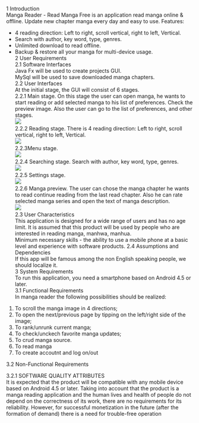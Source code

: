 1 Introduction       
Manga Reader - Read Manga Free is an application read manga online & offline. Update new chapter manga every day and easy to use.
Features:     
- 4 reading direction: Left to right, scroll vertical, right to left, Vertical.    
- Search with author, key word, type, genres.       
- Unlimited download to read offline.    
- Backup & restore all your manga for multi-device usage.       
2 User Requirements     
2.1 Software Interfaces     
Java Fx will be used to create projects GUI.      
MySql will be used to save downloaded manga chapters.      
2.2 User Interfaces      
At the initial stage, the GUI will consist of 6 stages.   
2.2.1 Main stage. On this stage the user can open manga, he wants to start reading or add selected manga to his list of preferences.   Check the preview image. Also the user can go to the list of preferences, and other stages.   
![](MockUps/images/main%20stage.png)    
2.2.2 Reading stage. There is 4 reading direction: Left to right, scroll vertical, right to left, Vertical.   
![](MockUps/images/manga%20preview.png)    
2.2.3Menu stage.   
![](MockUps/images/menu.png)       
2.2.4 Searching stage. Search with author, key word, type, genres.    
![](MockUps/images/readig.png)     
2.2.5 Settings stage.          
![](MockUps/images/search.png)      
2.2.6 Manga preview. The user can chose the manga chapter he wants to read continue reading from the last read chapter. Also he can rate selected manga series and open the text of manga description.      
![](MockUps/images/settings.png)    
2.3 User Characteristics    
This application is designed for a wide range of users and has no age limit. It is assumed that this product will be used by people who are interested in reading manga, manhwa, manhua.  
Minimum necessary skills - the ability to use a mobile phone at a basic level and experience with software products.
2.4 Assumptions and Dependencies   
If this app will be famous among the non English speaking people, we should localize it.   
3 System Requirements   
To run this application, you need a smartphone based on Android 4.5 or later.   
3.1 Functional Requirements   
In manga reader the following possibilities should be realized:   
1.	To scroll the manga image in 4 directions;   
2.	To open the next/previous page by tipping on the left/right side of the image;   
3.	To rank/unrunk current manga;    
4.	To check/unckech favorite manga updates;     
5.	To crud manga source.
6. To read manga
7. To create accoutnt and log on/out

3.2 Non-Functional Requirements  
    
3.2.1 SOFTWARE QUALITY ATTRIBUTES     
It is expected that the product will be compatible with any mobile device based on Android 4.5 or later. Taking into account that the product is a manga reading application and the human lives and health of people do not depend on the correctness of its work, there are no requirements for its reliability. However, for successful monetization in the future (after the formation of demand) there is a need for trouble-free operation

